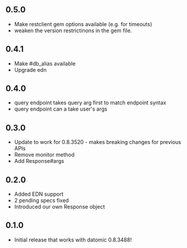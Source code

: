 ## 0.5.0
* Make restclient gem options available (e.g. for timeouts)
* weaken the version restrictinons in the gem file.

## 0.4.1
* Make #db_alias available
* Upgrade edn

## 0.4.0
* query endpoint takes query arg first to match endpoint syntax
* query endpoint can a take user's args

## 0.3.0
* Update to work for 0.8.3520 - makes breaking changes for previous APIs
* Remove monitor method
* Add Response#args

## 0.2.0
* Added EDN support
* 2 pending specs fixed
* Introduced our own Response object

## 0.1.0
* Initial release that works with datomic 0.8.3488!
